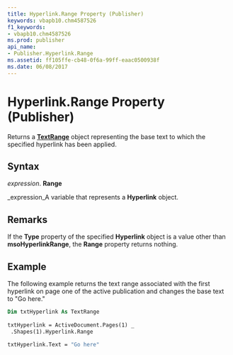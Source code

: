 ```yaml
---
title: Hyperlink.Range Property (Publisher)
keywords: vbapb10.chm4587526
f1_keywords:
- vbapb10.chm4587526
ms.prod: publisher
api_name:
- Publisher.Hyperlink.Range
ms.assetid: ff105ffe-cb48-0f6a-99ff-eaac0500938f
ms.date: 06/08/2017
---
```



# Hyperlink.Range Property (Publisher)

Returns a  **[TextRange](Publisher.TextRange.md)** object representing the base text to which the specified hyperlink has been applied.


## Syntax

 _expression_. **Range**

 _expression_A variable that represents a  **Hyperlink** object.


## Remarks

If the  **Type** property of the specified **Hyperlink** object is a value other than **msoHyperlinkRange**, the  **Range** property returns nothing.


## Example

The following example returns the text range associated with the first hyperlink on page one of the active publication and changes the base text to "Go here."


```vb
Dim txtHyperlink As TextRange 
 
txtHyperlink = ActiveDocument.Pages(1) _ 
 .Shapes(1).Hyperlink.Range 
 
txtHyperlink.Text = "Go here"
```


